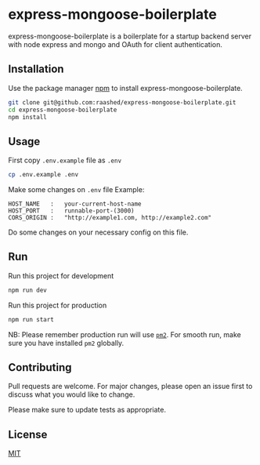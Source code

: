 # express-mongoose-boilerplate

express-mongoose-boilerplate is a boilerplate for a startup backend server with node express and mongo and OAuth for client authentication.

## Installation

Use the package manager [npm](https://www.npmjs.com/) to install express-mongoose-boilerplate.

```bash
git clone git@github.com:raashed/express-mongoose-boilerplate.git
cd express-mongoose-boilerplate
npm install
```

## Usage

First copy `.env.example` file as `.env`

```bash
cp .env.example .env
```

Make some changes on `.env` file 
Example: 

```dotenv
HOST_NAME   :   your-current-host-name
HOST_PORT   :   runnable-port-(3000)
CORS_ORIGIN :   "http://example1.com, http://example2.com"
```
Do some changes on your necessary config on this file. 

## Run

Run this project for development

```bash
npm run dev
```

Run this project for production

```bash
npm run start
```
NB: Please remember production run will use [`pm2`](https://pm2.keymetrics.io/). For smooth run, make sure you have installed `pm2` globally.



## Contributing
Pull requests are welcome. For major changes, please open an issue first to discuss what you would like to change.

Please make sure to update tests as appropriate.

## License
[MIT](https://choosealicense.com/licenses/mit/)
